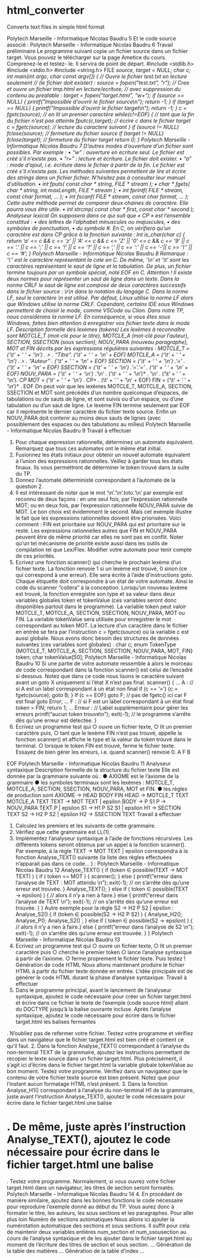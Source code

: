 # html_converter
Converts text files in simple html format



Polytech Marseille - Informatique Nicolas Baudru
5
Et le code source associé :
Polytech Marseille - Informatique Nicolas Baudru
6
Travail préliminaire
Le programme suivant copie un fichier source dans un fichier target.
Vous pouvez le télécharger sur la page Ametice du cours. Comprenez-le et testez-
le. Il servira de point de départ.
#include <stdlib.h>
#include <stdio.h>
#include <string.h>
FILE *source, *target = NULL;
char c;
int main(int argc, char const *argv[]) {
// Ouvre le fichier test.txt en lecture seulement
// (le fichier doit exister) :
source = fopen("test.txt", "r");
// Cree et ouvre un fichier tmp.html en lecture/ecriture,
// avec suppression du contenu au prealable :
target = fopen("target.html", "w+");
if (source == NULL) {
printf("Impossible d'ouvrir le fichier source\n");
return -1;
}
if (target == NULL) {
printf("Impossible d'ouvrir le fichier target\n");
return -1;
}
c = fgetc(source); // on lit un premier caractère
while(c!=EOF) { // tant que la fin du fichier n'est pas atteinte
fputc(c,target); // écrire c dans le fichier target
c = fgetc(source); // lecture du caractere suivant
}
if (source != NULL) fclose(source); // fermeture du fichier source
if (target != NULL) fclose(target); // fermeture du fichier target
return 0;
}
Polytech Marseille - Informatique Nicolas Baudru
7
D’autres modes d’ouverture d’un fichier sont possibles. Par exemple :
• “w” : ouverture en écriture seul. Le fichier est créé s’il n’existe pas.
• “r+” : lecture et écriture. Le fichier doit exister.
• “a” : mode d’ajout, i.e. écriture dans le fichier à partir de la fin. Le fichier
est créé s’il n’existe pas.
Les méthodes suivantes permettent de lire et écrire des strings dans un fichier
fichier. N’hésitez pas à consulter leur manuel d’utilisation.
• int fputs( const char * string, FILE * stream );
• char * fgets( char * string, int maxLength, FILE * stream );
• int fprintf( FILE * stream, const char *format, ... );
• int fscanf( FILE * stream, const char *format, ... );
Cette autre méthode permet de comparer deux chaines de caractère. Elle pourra
vous être utile.
• int strcmp( const char * first, const char * second );
Analyseur lexical
On supposera dans ce qui suit que « CP » est l’ensemble constitué :
• des lettres de l’alphabet minuscules ou majuscules,
• des symboles de ponctuation,
• du symbole #.
En C, on vérifiera qu’un caractère est dans CP grâce à la fonction suivante :
Int is_char(char c) {
return ‘a’ <= c && c <= ‘z’
|| ‘A’ <= c && c <= ‘Z’
|| ‘0’ <= c && c <= ‘9’
|| c == ‘.’ || c == ‘;’ || c == ‘!’ || c == ‘?’ || c == ‘,’
|| c == ‘:’ || c == ‘-‘|| c == ‘\’’ || c == ‘#’;
}
Polytech Marseille - Informatique Nicolas Baudru
8
Remarque : ‘\’’ est le caractère représentant la cote en C. De même, ‘\n’ et ‘\t’ sont
les caractères représentant le saut de ligne et la tabulation. De plus, un fichier
termine toujours par un symbole spécial, noté EOF en C.
Attention ! Il existe deux normes pour représenter un saut de ligne dans un texte.
Dans la norme CRLF le saut de ligne est composé de deux caractères successifs
dans le fichier source : \r\n dans la notation du langage C. Dans la norme LF, seul le
caractère \n est utilisé. Par défaut, Linux utilise la norme LF alors que Windows
utilise la norme CRLF. Cependant, certains IDE sous Windows permettent de choisir
le mode, comme VSCode ou Clion. Dans notre TP, nous considérons la norme LF.
En conséquence, si vous êtes sous Windows, faites bien attention à enregistrer vos
fichier texte dans le mode LF.
Description formelle des lexèmes (tokens)
Les lexèmes à reconnaître sont MOTCLE_T (mot-clé pour le titre), MOTCLE_A
(mot-clé pour l’auteur), SECTION, SSECTION (sous section), NOUV_PARA
(nouveau paragraphe), MOT et FIN décrits par les expressions régulières suivantes :
MOTCLE_T = (‘\t’ + ‘ ‘ + ‘\n’)* . > . “Titre”. (‘\t’ + ‘ ‘ + ‘\n’ + EOF)
MOTCLE_A = (‘\t’ + ‘ ‘ + ‘\n’)* . > . “Auteur” . (‘\t’ + ‘ ‘ + ‘\n’ + EOF)
SECTION = (‘\t’ + ‘ ‘ + ‘\n’)* .’=’ . (‘\t’ + ‘ ‘ + ‘\n’ + EOF)
SSECTION = (‘\t’ + ‘ ‘ + ‘\n’)* .’=’.’=’ . (‘\t’ + ‘ ‘ + ‘\n’ + EOF)
NOUV_PARA = (‘\t’ + ‘ ‘ + ‘\n’)* .‘\n’ . (‘\t’ + ‘ ‘ + ‘\n’)* . ‘\n’ . (‘\t’ + ‘ ‘ + ‘\n’)*. CP
MOT = (‘\t’ + ‘ ‘ + ‘\n’)* . CP+ . (\t’ + ‘ ‘ + ‘\n’ + EOF)
FIN = (‘\t’ + ‘ ‘ + ‘\n’)* . EOF
On peut voir que les lexèmes MOTCLE_T, MOTCLE_A, SECTION, SSECTION et
MOT sont précédés d’un nombre quelconque d’espaces, de tabulations ou de sauts
de ligne, et sont suivis ou d’un espace, ou d’une tabulation ou d’un saut de ligne. Le
lexème FIN termine seulement par EOF car il représente le dernier caractère du
fichier texte source. Enfin un NOUV_PARA doit contenir au moins deux sauts de
lignes (avec possiblement des espaces ou des tabulations au milieu)
Polytech Marseille - Informatique Nicolas Baudru
9
Travail à effectuer
1. Pour chaque expression rationnelle, déterminez un automate équivalent.
Remarquez que tous ces automates ont le même état initial.
2. Fusionnez les états initiaux pour obtenir un nouvel automate équivalent à l’union
des expressions rationnelles. Veillez à garder tous les états finaux. Ils vous
permettront de déterminer le token trouvé dans la suite du TP.
3. Donnez l’automate déterministe correspondant à l’automate de la question 2.
4. Il est intéressant de noter que le mot ‘\n’.’\n’.toto.’\n’ par exemple est reconnu de
deux façons : en une seul fois, par l’expression rationnelle MOT; ou en deux fois,
par l’expression rationnelle NOUV_PARA suivie de MOT. Le bon choix est
évidemment le second. Mais cet exemple illustre le fait que les expressions
rationnelles doivent être priorisées. Voici comment : FIN est prioritaire sur
NOUV_PARA qui est prioritaire sur le reste. Les expressions rationnelles autres
que FIN et NOUV_PARA peuvent être de même priorité car elles ne sont pas en
conflit. Noter qu’un tel mécanisme de priorité existe aussi dans les outils de
compilation tel que Lex/Flex.
Modifier votre automate pour tenir compte de ces priorités.
5. Ecrivez une fonction scanner() qui cherche le prochain lexème d’un fichier texte.
La fonction renvoie 1 si un lexème est trouvé, 0 sinon (ce qui correspond à une
erreur). Elle sera écrite à l’aide d’instructions goto. Chaque étiquette doit
correspondre à un état de votre automate. Ainsi le code du scanner “collera” à la
conception. Lorsqu’un nouveau lexème est trouvé, la fonction enregistre son type
et sa valeur dans deux variables globales token et tokenValue (ces variables
seront donc disponibles partout dans le programme). La variable token peut
valoir MOTCLE_T, MOTCLE_A, SECTION, SSECTION, NOUV_PARA, MOT ou
FIN. La variable tokenValue sera utilisée pour enregistrer le mot correspondant
au token MOT. La lecture d’un caractère dans le fichier en entrée se fera par
l’instruction c = fgetc(source) où la variable c est aussi globale. Nous avons donc
besoin des structures de données suivantes (ces variables sont globales) :
char c;
enum TokenType {MOTCLE_T, MOTCLE_A, SECTION, SSECTION,
NOUV_PARA, MOT, FIN} token;
char tokenValue[50];
Polytech Marseille - Informatique Nicolas Baudru
10
Si une partie de votre automate ressemble à
alors le morceau de code correspondant dans la fonction scanner() est celui de
l’encadré si dessous. Notez que dans ce code nous lisons le caractère suivant avant
un goto X uniquement si l’état X n’est pas final.
scanner() {
...
A : // si A est un label correspondant à un état non final
if (c == ’>’) {c = fgetc(source); goto B; }
If (c == EOF) goto F; // pas de fgetc() ici car F est final
goto Error;
...
F : // si F est un label correspondant à un état final
token = FIN;
return 1;
...
Erreur : // Label supplémentaire pour gérer les erreurs
printf(“aucun token trouve\n”);
exit(-1); // le programme s’arrête dès qu’une erreur est détectée.
}
6. Ecrivez un programme test qui
○ ouvre un fichier texte,
○ lit un premier caractère puis,
○ tant que le lexème FIN n’est pas trouvé, appelle la fonction scanner() et
affiche le type et la valeur du token trouvé dans le terminal.
○ lorsque le token FIN est trouvé, ferme le fichier texte.
Essayez de bien gérer les erreurs, i.e. quand scanner() renvoie 0.
A
F
B
>
EOF
Polytech Marseille - Informatique Nicolas Baudru
11
Analyseur syntaxique
Description formelle de la structure du fichier texte
Elle est donnée par la grammaire suivante où :
● AXIOME est le l’axiome de la grammaire
● les symboles terminaux sont les lexèmes :
MOTCLE_T, MOTCLE_A, SECTION, SSECTION, NOUV_PARA, MOT et FIN.
● les règles de production sont
AXIOME → HEAD BODY FIN
HEAD → MOTCLE_T TEXT MOTCLE_A TEXT
TEXT → MOT TEXT | epsilon
BODY → P S1
P → NOUV_PARA TEXT P | epsilon
S1 → H1 P S2 S1 | epsilon
H1 → SECTION TEXT
S2 → H2 P S2 | epsilon
H2 → SSECTION TEXT
Travail à effectuer
1. Calculez les premiers et les suivants de cette grammaire.
2. Vérifiez que cette grammaire est LL(1).
3. Implémentez l’analyseur syntaxique à l’aide de fonctions récursives. Les
différents tokens seront obtenus par un appel à la fonction scanner(). Par
exemple, à la règle
TEXT → MOT TEXT | epsilon
correspondra à la fonction Analyse_TEXT() suivante (la liste des règles
effectuées n’apparait pas dans ce code... ) :
Polytech Marseille - Informatique Nicolas Baudru
12
Analyse_TEXT() {
if (token ∈ possible(TEXT → MOT TEXT) )
{
if ( token == MOT )
{
scanner();
}
else
{
printf(”erreur dans l’analyse de TEXT : MOT attendu \n”);
exit(-1); // on s’arrête dès qu’une erreur est trouvée.
}
Analyse_TEXT();
}
else if ( token ∈ possible(TEXT → epsilon) ) { // alors il n’y a rien à faire.}
else
{
printf(”erreur dans l’analyse de TEXT \n”);
exit(-1); // on s’arrête dès qu’une erreur est trouvée.
}
}
Autre exemple pour la règle S2 → H2 P S2 | epsilon :
Analyse_S2() {
if (token ∈ possible(S2 → H2 P S2) )
{
Analyse_H2();
Analyse_P();
Analyse_S2() ;
}
else if ( token ∈ possible(S2 → epsilon) ) { // alors il n’y a rien à faire.}
else
{
printf(”erreur dans l’analyse de S2 \n”);
exit(-1); // on s’arrête dès qu’une erreur est trouvée.
}
}
Polytech Marseille - Informatique Nicolas Baudru
13
7. Ecrivez un programme test qui
○ ouvre un fichier texte,
○ lit un premier caractère puis
○ cherche le premier token
○ lance l’analyse syntaxique à partir de l’axiome.
○ ferme proprement le fichier texte.
Puis testez !
Génération de code HTML
Nous allons maintenant produire le fichier HTML à partir du fichier texte donnée en
entrée. L’idée principale est de générer le code HTML durant la phase d’analyse
syntaxique.
Travail à effectuer
1. Dans le programme principal, avant le lancement de l’analyseur syntaxique,
ajoutez le code nécessaire pour créer un fichier target.html et écrire dans ce
fichier le texte de l’exemple (code source html) allant du DOCTYPE jusqu’à la
balise ouvrante <body> incluse. Après l’analyse syntaxique, ajoutez le code
nécessaire pour écrire dans le fichier target.html les balises fermantes
</body></html>. N’oubliez pas de refermer votre fichier. Testez votre
programme et vérifiez dans un navigateur que le fichier target.html est bien
créé et contient ce qu’il faut.
2. Dans la fonction Analyse_TEXT() correspondant à l’analyse du non-terminal
TEXT de la grammaire, ajoutez les instructions permettant de recopier le texte
source dans un fichier target.html. Plus précisément, il s’agit ici d’écrire dans
le fichier target.html la variable globale tokenValue au bon moment. Testez
votre programme. Vérifiez dans un navigateur que le contenu de votre fichier
texte source est bien présent. Notez que pour l’instant aucun formatage
HTML n’est présent.
3. Dans la fonction Analyse_H1() correspondant à l’analyse du non-terminal
H1 de la grammaire, juste avant l’instruction Analyse_TEXT(), ajoutez le code
nécessaire pour écrire dans le fichier target.html une balise <h1>. De même,
juste après l’instruction Analyse_TEXT(), ajoutez le code nécessaire pour
écrire dans le fichier target.html une balise </h1>. Testez votre programme.
Normalement, si vous ouvrez votre fichier target.html dans un navigateur, les
titres de section seront formatés.
Polytech Marseille - Informatique Nicolas Baudru
14
4. En procédant de manière similaire, ajoutez dans les bonnes fonctions le code
nécessaire pour reproduire l’exemple donné au début du TP. Vous aurez
donc à formater le titre, les auteurs, les sous sections et les paragraphes.
Pour aller plus loin
Numéro de sections automatiques
Nous allons ici ajouter la numérotation automatique des sections et sous sections. Il
suffit pour cela de maintenir deux variables entières num_section et
num_ssousection au cours de l’analyse syntaxique et de les ajouter dans le fichier
target.html au moment de l’écriture des titres de section et sous section.
...
Génération de la table des matières
...
Génération de la table d’index
...
